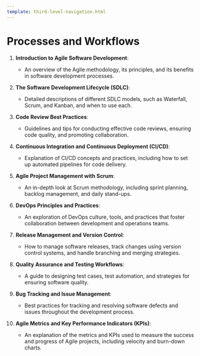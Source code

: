 ```yaml
---
template: third-level-navigation.html
---
```


# Processes and Workflows

1. **Introduction to Agile Software Development**:
    - An overview of the Agile methodology, its principles, and its benefits in software development processes.

2. **The Software Development Lifecycle (SDLC)**:
   - Detailed descriptions of different SDLC models, such as Waterfall, Scrum, and Kanban, and when to use each.

3. **Code Review Best Practices**:
   - Guidelines and tips for conducting effective code reviews, ensuring code quality, and promoting collaboration.

4. **Continuous Integration and Continuous Deployment (CI/CD)**:
   - Explanation of CI/CD concepts and practices, including how to set up automated pipelines for code delivery.

5. **Agile Project Management with Scrum**:
   - An in-depth look at Scrum methodology, including sprint planning, backlog management, and daily stand-ups.

6. **DevOps Principles and Practices**:
   - An exploration of DevOps culture, tools, and practices that foster collaboration between development and operations teams.

7. **Release Management and Version Control**:
   - How to manage software releases, track changes using version control systems, and handle branching and merging strategies.

8. **Quality Assurance and Testing Workflows**:
   - A guide to designing test cases, test automation, and strategies for ensuring software quality.

9. **Bug Tracking and Issue Management**:
   - Best practices for tracking and resolving software defects and issues throughout the development process.

10. **Agile Metrics and Key Performance Indicators (KPIs)**:
    - An explanation of the metrics and KPIs used to measure the success and progress of Agile projects, including velocity and burn-down charts.


